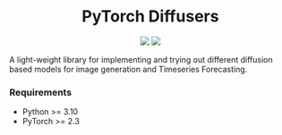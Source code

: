 <h1 align="center">
  <b>PyTorch Diffusers</b><br>
</h1>

<p align="center">
      <a href="https://www.python.org/">
        <img src="https://img.shields.io/badge/Python-3.11-ff69b4.svg" /></a>
       <a href= "https://pytorch.org/">
        <img src="https://img.shields.io/badge/PyTorch-2.4-2BAF2B.svg" /></a>
</p>

A light-weight library for implementing and trying out different diffusion based models for image generation and Timeseries Forecasting.

### Requirements
- Python >= 3.10
- PyTorch >= 2.3
